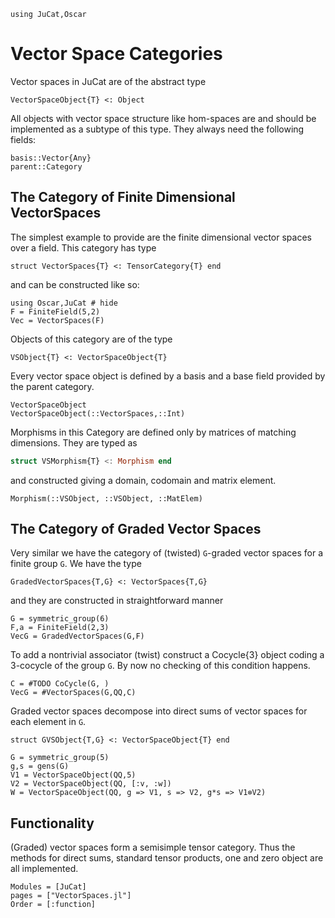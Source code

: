 ```@setup VS
using JuCat,Oscar
```

# Vector Space Categories

Vector spaces in JuCat are of the abstract type

```
VectorSpaceObject{T} <: Object
```

All objects with vector space structure like hom-spaces are and should be implemented as a
subtype of this type. They always need the following fields:

```
basis::Vector{Any}
parent::Category
```

## The Category of Finite Dimensional VectorSpaces

The simplest example to provide are the finite dimensional vector spaces over a field.
This category has type

```@doc
struct VectorSpaces{T} <: TensorCategory{T} end
```

and can be constructed like so:

```@example
using Oscar,JuCat # hide
F = FiniteField(5,2)
Vec = VectorSpaces(F)
```

Objects of this category are of the type

```
VSObject{T} <: VectorSpaceObject{T}
```

Every vector space object is defined by a basis and a base field provided by the
parent category.

```@docs
VectorSpaceObject
VectorSpaceObject(::VectorSpaces,::Int)
```

Morphisms in this Category are defined only by matrices of matching dimensions.
They are typed as

```julia
struct VSMorphism{T} <: Morphism end
```

and constructed giving a domain, codomain and matrix element.

```docs
Morphism(::VSObject, ::VSObject, ::MatElem)
```

## The Category of Graded Vector Spaces

Very similar we have the category of (twisted) ``G``-graded vector spaces for a finite group ``G``.
We have the type

```@docs
GradedVectorSpaces{T,G} <: VectorSpaces{T,G}
```
and they are constructed in straightforward manner

```@repl
G = symmetric_group(6)
F,a = FiniteField(2,3)
VecG = GradedVectorSpaces(G,F)
```

To add a nontrivial associator (twist) construct a Cocycle{3} object coding a 3-cocycle
of the group ``G``. By now no checking of this condition happens.

```@repl
C = #TODO CoCycle(G, )
VecG = #VectorSpaces(G,QQ,C)
```

Graded vector spaces decompose into direct sums of vector spaces for each element in
``G``.

```
struct GVSObject{T,G} <: VectorSpaceObject{T} end
```

```@repl
G = symmetric_group(5)
g,s = gens(G)
V1 = VectorSpaceObject(QQ,5)
V2 = VectorSpaceObject(QQ, [:v, :w])
W = VectorSpaceObject(QQ, g => V1, s => V2, g*s => V1⊗V2)
```

## Functionality

(Graded) vector spaces form a semisimple tensor category. Thus the methods for
direct sums, standard tensor products, one and zero object are all implemented.

```@autodocs
Modules = [JuCat]
pages = ["VectorSpaces.jl"]
Order = [:function]
```
